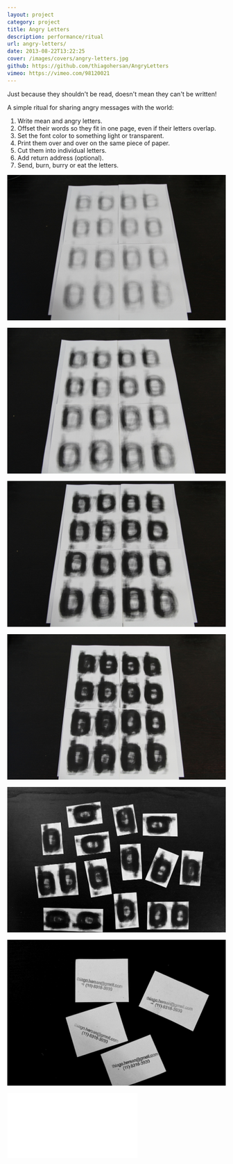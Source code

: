 ```yaml
---
layout: project
category: project
title: Angry Letters
description: performance/ritual
url: angry-letters/
date: 2013-08-22T13:22:25
cover: /images/covers/angry-letters.jpg
github: https://github.com/thiagohersan/AngryLetters
vimeo: https://vimeo.com/98120021
---
```

Just because they shouldn't be read, doesn't mean they can't be written!

A simple ritual for sharing angry messages with the world:

1. Write mean and angry letters.
2. Offset their words so they fit in one page, even if their letters overlap.
3. Set the font color to something light or transparent.
4. Print them over and over on the same piece of paper.
5. Cut them into individual letters.
6. Add return address (optional).
7. Send, burn, burry or eat the letters.

![](/images/projects/angry-letters/xIMG_0491.jpg)

![](/images/projects/angry-letters/xIMG_0493.jpg)

![](/images/projects/angry-letters/xIMG_0494.jpg)

![](/images/projects/angry-letters/xIMG_0498.jpg)

![](/images/projects/angry-letters/xIMG_0509.jpg)

![](/images/projects/angry-letters/xIMG_0515.jpg)

<div class="video-wrapper video-wrapper-16x9">
    <iframe src="//player.vimeo.com/video/98120021?byline=0&title=0&portrait=0" frameborder="0" webkitallowfullscreen mozallowfullscreen allowfullscreen></iframe>
</div>
